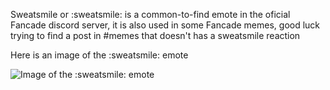 Sweatsmile or :sweatsmile: is a common-to-find emote in the oficial Fancade discord server, it is also used in some Fancade memes, good luck trying to find a post in #memes that doesn't has a sweatsmile reaction

Here is an image of the :sweatsmile: emote

![Image of the :sweatsmile: emote](https://cdn.discordapp.com/emojis/678182561385676811.png?v=1)

